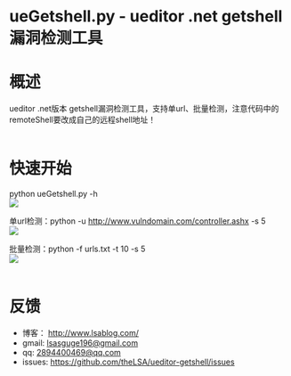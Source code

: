 ueGetshell.py - ueditor .net getshell漏洞检测工具
================================================

# 概述<br>
ueditor .net版本 getshell漏洞检测工具，支持单url、批量检测，注意代码中的remoteShell要改成自己的远程shell地址！<br><br>

# 快速开始<br>

python ueGetshell.py -h<br>
![](https://github.com/theLSA/ueditor-getshell/raw/master/demo/uegetshell00.png)<br>

单url检测：python -u http://www.vulndomain.com/controller.ashx -s 5<br>
![](https://github.com/theLSA/ueditor-getshell/raw/master/demo/uegetshell01.png)<br>

批量检测：python -f urls.txt -t 10 -s 5<br>
![](https://github.com/theLSA/ueditor-getshell/raw/master/demo/uegetshell02.png)<br><br>

# 反馈<br>
* 博客： http://www.lsablog.com/<br>
* gmail: lsasguge196@gmail.com<br>
* qq: 2894400469@qq.com<br>
* issues: https://github.com/theLSA/ueditor-getshell/issues<br>
